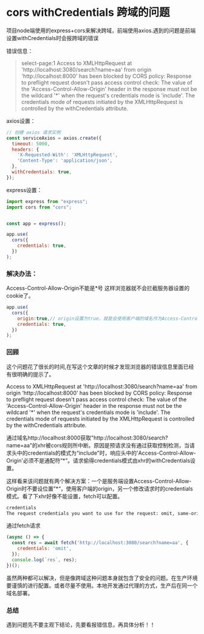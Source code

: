 # cors withCredentials 跨域的问题

项目node端使用的express+cors来解决跨域，前端使用axios.遇到的问题是前端设置withCredentials时会报跨域的错误

错误信息：
> select-page:1 Access to XMLHttpRequest at 'http://localhost:3080/search?name=aa' from origin 'http://localhost:8000' has been blocked by CORS policy: Response to preflight request doesn't pass access control check: The value of the 'Access-Control-Allow-Origin' header in the response must not be the wildcard '*' when the request's credentials mode is 'include'. The credentials mode of requests initiated by the XMLHttpRequest is controlled by the withCredentials attribute.

axios设置：

```javascript
// 创建 axios 请求实例
const serviceAxios = axios.create({
  timeout: 5000,
  headers: {
    'X-Requested-With': 'XMLHttpRequest',
    'Content-Type': 'application/json',
  },
  withCredentials: true,
});
```

express设置：

```javascript
import express from "express";
import cors from "cors";


const app = express();

app.use(
  cors({
    credentials: true,
  })
);
```

### 解决办法：

Access-Control-Allow-Origin不能是\*号 这样浏览器就不会拦截服务器设置的cookie了。

```javascript
app.use(
  cors({
    origin:true,// origin设置为true，就是会使用客户端的域名作为Access-Control-Allow-Origin的值
    credentials: true,
  })
);
```

### 回顾

这个问题花了很长的时间,在写这个文章的时候才发现浏览器的错误信息里面已经有很明确的提示了。

Access to XMLHttpRequest at 'http://localhost:3080/search?name=aa' from origin 'http://localhost:8000' has been blocked by CORS policy: Response to preflight request doesn't pass access control check: The value of the 'Access-Control-Allow-Origin' header in the response must not be the wildcard '*' when the request's credentials mode is 'include'. The credentials mode of requests initiated by the XMLHttpRequest is controlled by the withCredentials attribute.

通过域名http://localhost:8000获取"http://localhost:3080/search?name=aa"的xhr被cors规则所中断。原因是预请求没有通过获取控制检测，当请求头中的credentials的模式为“include"时，响应头中的'Access-Control-Allow-Origin'必须不是通配符“*”。请求偷得credentials模式由xhr的withCredentials设置。

这样看来该问题就有两个解决方案：一个是服务端设置Access-Control-Allow-Origin时不要设位置”*“，使用客户端的origin，另一个修改请求时的credentials模式。看了下xhr好像不能设置，fetch可以配置。

```html
credentials
The request credentials you want to use for the request: omit, same-origin, or include. The default is same-origin.
```
通过fetch请求

```javascript
(async () => {
  const res = await fetch('http://localhost:3080/search?name=aa', {
    credentials: 'omit',
  });
  console.log(`res`, res);
})();

```

虽然两种都可以解决，但是像跨域这种问题本身就包含了安全的问题。在生产环境要谨慎的进行配置。或者尽量不使用。本地开发通过代理的方式，生产后在同一个域名部署。


### 总结

遇到问题先不要主观下结论，先要看报错信息，再具体分析！！